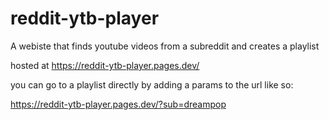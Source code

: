 # reddit-ytb-player
A webiste that finds youtube videos from a subreddit and creates a playlist

hosted at https://reddit-ytb-player.pages.dev/

you can go to a playlist directly by adding a params to the url like so:

https://reddit-ytb-player.pages.dev/?sub=dreampop
